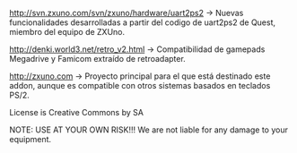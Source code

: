 http://svn.zxuno.com/svn/zxuno/hardware/uart2ps2 -> Nuevas funcionalidades desarrolladas a partir del codigo de uart2ps2 de Quest, miembro del equipo de ZXUno.

http://denki.world3.net/retro_v2.html -> Compatibilidad de gamepads Megadrive y Famicom extraído de retroadapter.

http://zxuno.com -> Proyecto principal para el que está destinado este addon, aunque es compatible con otros sistemas basados en teclados PS/2.

License is Creative Commons by SA

NOTE: USE AT YOUR OWN RISK!!! We are not liable for any damage to your equipment.
